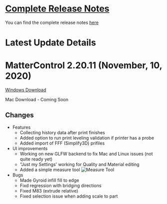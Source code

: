 
# [Complete Release Notes](release-notes.md)

You can find the complete release notes [here](release-notes.md)

# Latest Update Details

# MatterControl 2.20.11 (November, 10, 2020)
[Windows Download](https://mattercontrol.appspot.com/downloads/development/ag9zfm1hdHRlcmNvbnRyb2xyOwsSB1Byb2plY3QY6gcMCxINUHVibGljUmVsZWFzZRiAgLCsrdT5CwwLEgZVcGxvYWQYgICwnsOuxAkM)

Mac Download - Coming Soon

## Changes

- Features
  - Collecting history data after print finishes
  - Added option to run print leveling validation if printer has a probe
  - Added import of FFF (Simplify3D) prifiles
- UI improvements
  - Working on new GLFW backend to fix Mac and Linux issues (not quite ready yet)
  - "Just my Settings' working for Quality and Material editing
  - Added a simple measure tool 
![Measure Tool](https://lh3.googleusercontent.com/cU3YFcyg1AKj27jItrIrTQkUFFgxib4WibSDO1Q0PST8G8OB1dNHXNDrGl-eVzncbhBdftpQjpjQd4JnTTPyN9bc)
- Bugs
  - Made Gyroid infill fill to edge
  - Fixd regression with bridging directions
  - Fixed M83 (extrude relative)
  - Fixed selection issue when adding scale to part